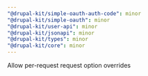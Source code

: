 ```yaml
---
"@drupal-kit/simple-oauth-auth-code": minor
"@drupal-kit/simple-oauth": minor
"@drupal-kit/user-api": minor
"@drupal-kit/jsonapi": minor
"@drupal-kit/types": minor
"@drupal-kit/core": minor
---
```


Allow per-request request option overrides
